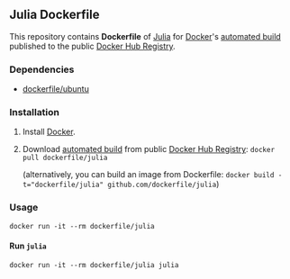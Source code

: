 ## Julia Dockerfile


This repository contains **Dockerfile** of [Julia](http://julialang.org/) for [Docker](https://www.docker.com/)'s [automated build](https://registry.hub.docker.com/u/dockerfile/julia/) published to the public [Docker Hub Registry](https://registry.hub.docker.com/).


### Dependencies

* [dockerfile/ubuntu](http://dockerfile.github.io/#/ubuntu)


### Installation

1. Install [Docker](https://www.docker.com/).

2. Download [automated build](https://registry.hub.docker.com/u/dockerfile/julia/) from public [Docker Hub Registry](https://registry.hub.docker.com/): `docker pull dockerfile/julia`

   (alternatively, you can build an image from Dockerfile: `docker build -t="dockerfile/julia" github.com/dockerfile/julia`)


### Usage

    docker run -it --rm dockerfile/julia

#### Run `julia`

    docker run -it --rm dockerfile/julia julia
